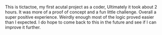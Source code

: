 This is tictactoe, my first acutal project as a coder, Ultimately it took about 2 hours. It was more of a proof of concept and a fun
little challenge. Overall a super positive experience. Weirdly enough most of the logic proved easier than I expected. I do hope to come
back to this in the future and see if I can improve it further.
